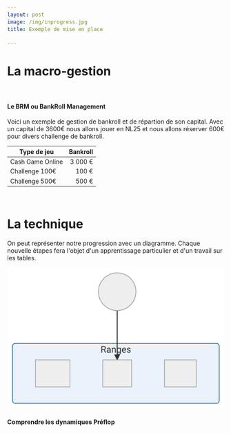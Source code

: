 ```yaml
---
layout: post
image: /img/inprogress.jpg
title: Exemple de mise en place

---
```


# La macro-gestion
&nbsp;
#### Le BRM ou BankRoll Management

Voici un exemple de gestion de bankroll et de répartion de son capital. Avec un capital de 3600€ nous allons jouer en NL25 et nous allons réserver 600€ pour divers challenge de bankroll.

Type de jeu|Bankroll
-|-:
Cash Game Online|3 000 €
Challenge 100€|100 €
Challenge 500€|500 €

&nbsp;
# La technique

On peut représenter notre progression avec un diagramme. Chaque nouvelle étapes fera l'objet d'un apprentissage particulier et d'un travail sur les tables. 

![](../img/parcours.svg)

#### Comprendre les dynamiques Préflop


<!--stackedit_data:
eyJoaXN0b3J5IjpbODQ5NjkyNjg3LC0yMDc4OTY2MzAwLDg2Nj
YzOTM4NywtMjA5ODQwNDI4NywtNTc2NjQzMjAxXX0=
-->